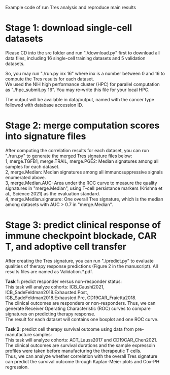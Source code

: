 Example code of run Tres analysis and reproduce main results  

# Stage 1: download single-cell datasets  
Please CD into the src folder and run "./download.py" first to download all data files, including 16 single-cell training datasets and 5 validation datasets.  
  
So, you may run "./run.py inx 16" where inx is a number between 0 and 16 to compute the Tres results for each dataset.  
We used the NIH high performance cluster (HPC) for parallel computation as "./hpc_submit.py 16". You may re-write this file for your local HPC.  

The output will be available in data/output, named with the cancer type followed with database accession ID.  

# Stage 2: merge computation scores into signature files  
After computing the correlation results for each dataset, you can run "./run.py" to generate the merged Tres signature files below:  
1, merge.TGFB1, merge.TRAIL, merge.PGE2: Median signatures among all samples for each dataset.  
2, merge.Median: Median signatures among all immunosuppressive signals enumerated above.  
3, merge.Median.AUC: Area under the ROC curve to measure the quality signatures in "merge.Median", using T-cell persistance markers (Krishna et al., Science 2021) as the evaluation standard.  
4, merge.Median.signature: One overall Tres signature, which is the median among datasets with AUC > 0.7 in "merge.Median".  

# Stage 3: predict clinical response of immune checkpoint blockade, CAR T, and adoptive cell transfer  
After creating the Tres signature, you can run "./predict.py" to evaluate qualities of therapy response predictions (Figure 2 in the manuscript). All results files are named as Validation.*.pdf.  

**Task 1**: predict responder versus non-responder status:  
This task will analyze cohorts: ICB\_Caushi2021, ICB\_SadeFeldman2018.Exhausted.Post, ICB\_SadeFeldman2018.Exhausted.Pre, CD19CAR_Fraietta2018.  
The clinical outcomes are responders or non-responders. Thus, we can generate Receiver Operating Characteristic (ROC) curves to compare signatures on predicting therapy response.  
The result for each dataset will contains one boxplot and one ROC curve.  

**Task 2**: predict cell therapy survival outcome using data from pre-manufacture samples:  
This task will analyze cohorts: ACT\_Lauss2017 and CD19CAR\_Chen2021.  
The clinical outcomes are survival durations and the sample expressoin profiles were taken before manufacturing the therapeutic T cells.  
Thus, we can analyze whether correlation with the overall Tres signature can predict the survival outcome through Kaplan-Meier plots and Cox-PH regression.  
